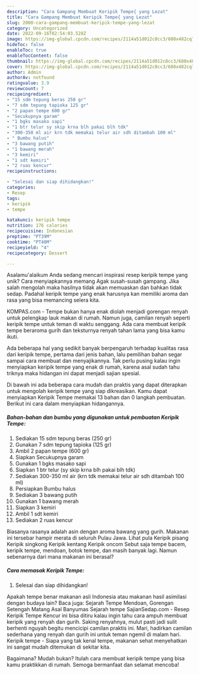 ```yaml
---
description: "Cara Gampang Membuat Keripik Tempe{ yang Lezat"
title: "Cara Gampang Membuat Keripik Tempe{ yang Lezat"
slug: 2008-cara-gampang-membuat-keripik-tempe-yang-lezat
category: Uncategorized
date: 2022-09-16T02:54:03.528Z
image: https://img-global.cpcdn.com/recipes/2114a51d012c8cc3/680x482cq70/keripik-tempe-foto-resep-utama.jpg
hideToc: false
enableToc: true
enableTocContent: false
thumbnail: https://img-global.cpcdn.com/recipes/2114a51d012c8cc3/680x482cq70/keripik-tempe-foto-resep-utama.jpg
cover: https://img-global.cpcdn.com/recipes/2114a51d012c8cc3/680x482cq70/keripik-tempe-foto-resep-utama.jpg
author: Admin
authorAv: notfound
ratingvalue: 3.9
reviewcount: 7
recipeingredient:
- "15 sdm tepung beras 250 gr"
- "7 sdm tepung tapioka 125 gr"
- "2 papan tempe 600 gr"
- "Secukupnya garam"
- "1 bgks masako sapi"
- "1 btr telur sy skip krna blh pakai blh tdk"
- "300-350 ml air krn tdk memakai telur air sdh ditambah 100 ml"
- " Bumbu halus"
- "3 bawang putih"
- "1 bawang merah"
- "3 kemiri"
- "1 sdt kemiri"
- "2 ruas kencur"
recipeinstructions:

- "Selesai dan siap dihidangkan!"
categories:
- Resep
tags:
- keripik
- tempe

katakunci: keripik tempe 
nutrition: 176 calories
recipecuisine: Indonesian
preptime: "PT39M"
cooktime: "PT40M"
recipeyield: "4"
recipecategory: Dessert

---
```



Asalamu'alaikum Anda sedang mencari inspirasi resep keripik tempe yang unik? Cara menyiapkannya memang Agak susah-susah gampang. Jika salah mengolah maka hasilnya tidak akan memuaskan dan bahkan tidak sedap. Padahal keripik tempe yang enak harusnya kan memiliki aroma dan rasa yang bisa memancing selera kita.


KOMPAS.com - Tempe bukan hanya enak diolah menjadi gorengan renyah untuk pelengkap lauk makan di rumah. Namun juga, camilan renyah seperti keripik tempe untuk teman di waktu senggang. Ada cara membuat keripik tempe beraroma gurih dan teksturnya renyah tahan lama yang bisa kamu ikuti.

Ada beberapa hal yang sedikit banyak berpengaruh terhadap kualitas rasa dari keripik tempe, pertama dari jenis bahan, lalu pemilihan bahan segar sampai cara membuat dan menyajikannya. Tak perlu pusing kalau ingin menyiapkan keripik tempe yang enak di rumah, karena asal sudah tahu triknya maka hidangan ini dapat menjadi sajian spesial.


Di bawah ini ada beberapa cara mudah dan praktis yang dapat diterapkan untuk mengolah keripik tempe yang siap dikreasikan. Kamu dapat menyiapkan Keripik Tempe memakai 13 bahan dan 0 langkah pembuatan. Berikut ini cara dalam menyiapkan hidangannya.

<!--inarticleads1-->

##### Bahan-bahan dan bumbu yang digunakan untuk pembuatan Keripik Tempe:

1. Sediakan 15 sdm tepung beras (250 gr)
1. Gunakan 7 sdm tepung tapioka (125 gr)
1. Ambil 2 papan tempe (600 gr)
1. Siapkan Secukupnya garam
1. Gunakan 1 bgks masako sapi
1. Siapkan 1 btr telur (sy skip krna blh pakai blh tdk)
1. Sediakan 300-350 ml air (krn tdk memakai telur air sdh ditambah 100 ml)
1. Persiapkan  Bumbu halus
1. Sediakan 3 bawang putih
1. Gunakan 1 bawang merah
1. Siapkan 3 kemiri
1. Ambil 1 sdt kemiri
1. Sediakan 2 ruas kencur


Biasanya rasanya adalah asin dengan aroma bawang yang gurih. Makanan ini tersebar hampir merata di seluruh Pulau Jawa. Lihat pula Keripik pisang Keripik singkong Keripik kentang Keripik oncom Sebut saja tempe bacem, keripik tempe, mendoan, botok tempe, dan masih banyak lagi. Namun sebenarnya dari mana makanan ini berasal? 

<!--inarticleads2-->

##### Cara memasak Keripik Tempe:


1. Selesai dan siap dihidangkan!

Apakah tempe benar makanan asli Indonesia atau makanan hasil asimilasi dengan budaya lain? Baca juga: Sejarah Tempe Mendoan, Gorengan Setengah Matang Asal Banyumas Sejarah tempe SajianSedap.com - Resep Keripik Tempe Kencur ini bisa ditiru kalau ingin tahu cara ampuh membuat keripik yang renyah dan gurih. Saking renyahnya, mulut pasti jadi sulit berhenti nguyah begitu mencicipi camilan praktis ini. Mari, hadirkan camilan sederhana yang renyah dan gurih ini untuk teman ngemil di malam hari. Keripik tempe - Siapa yang tak kenal tempe, makanan sehat menyehatkan ini sangat mudah ditemukan di sekitar kita. 

Bagaimana? Mudah bukan? Itulah cara membuat keripik tempe yang bisa kamu praktikkan di rumah. Semoga bermanfaat dan selamat mencoba!
